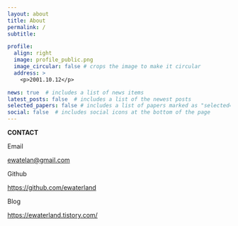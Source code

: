```yaml
---
layout: about
title: About
permalink: /
subtitle: 

profile:
  align: right
  image: profile_public.png
  image_circular: false # crops the image to make it circular
  address: >
    <p>2001.10.12</p>

news: true  # includes a list of news items
latest_posts: false  # includes a list of the newest posts
selected_papers: false # includes a list of papers marked as "selected={true}"
social: false  # includes social icons at the bottom of the page
---
```


**CONTACT**

Email

ewatelan@gmail.com

Github

https://github.com/ewaterland

Blog

https://ewaterland.tistory.com/
